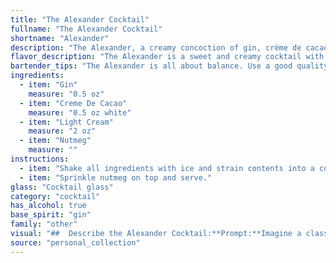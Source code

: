 ```yaml
---
title: "The Alexander Cocktail"
fullname: "The Alexander Cocktail"
shortname: "Alexander"
description: "The Alexander, a creamy concoction of gin, crème de cacao, light cream, and nutmeg, belongs to the classic **crème de cacao** cocktail family. This elegant drink, born in the late 19th century, is believed to have originated in New York City, possibly at the famous Knickerbocker Hotel. "
flavor_description: "The Alexander is a sweet and creamy cocktail with a delicate balance of flavors. The gin provides a subtle, juniper-forward base, while the crème de cacao adds rich chocolate notes. Light cream contributes a smooth, velvety texture and a hint of dairy sweetness. A sprinkle of nutmeg adds warmth and complexity, rounding out the profile with a comforting spice. "
bartender_tips: "The Alexander is all about balance. Use a good quality creme de cacao, and don't skimp on the cream! Shake vigorously with ice to chill and emulsify.  A fine layer of nutmeg on top adds aroma and elegance. Don't over-shake, you want it smooth, not frothy.  Serve chilled in a coupe or martini glass. "
ingredients:
  - item: "Gin"
    measure: "0.5 oz"
  - item: "Creme De Cacao"
    measure: "0.5 oz white"
  - item: "Light Cream"
    measure: "2 oz"
  - item: "Nutmeg"
    measure: ""
instructions:
  - item: "Shake all ingredients with ice and strain contents into a cocktail glass."
  - item: "Sprinkle nutmeg on top and serve."
glass: "Cocktail glass"
category: "cocktail"
has_alcohol: true
base_spirit: "gin"
family: "other"
visual: "##  Describe the Alexander Cocktail:**Prompt:**Imagine a classic Alexander cocktail. It's a rich and creamy drink, served in a chilled coupe glass. The liquid is a deep, velvety brown, almost like melted chocolate. A swirl of cream gently sits atop the surface, creating a beautiful contrast with the dark brown beneath.  A delicate dusting of freshly grated nutmeg rests on the cream, adding a touch of warmth and spice to the visual. The entire presentation evokes an elegant, old-fashioned feel, with a hint of decadence and sophistication.  **Details to emphasize:*** **Color:** Deep brown with a hint of richness* **Texture:** Creamy, smooth, possibly with a slight swirl of cream* **Garnish:**  A dusting of nutmeg on the cream* **Glassware:** Chilled coupe glass* **Overall feel:** Elegant, sophisticated, slightly decadent "
source: "personal_collection"
---
```


